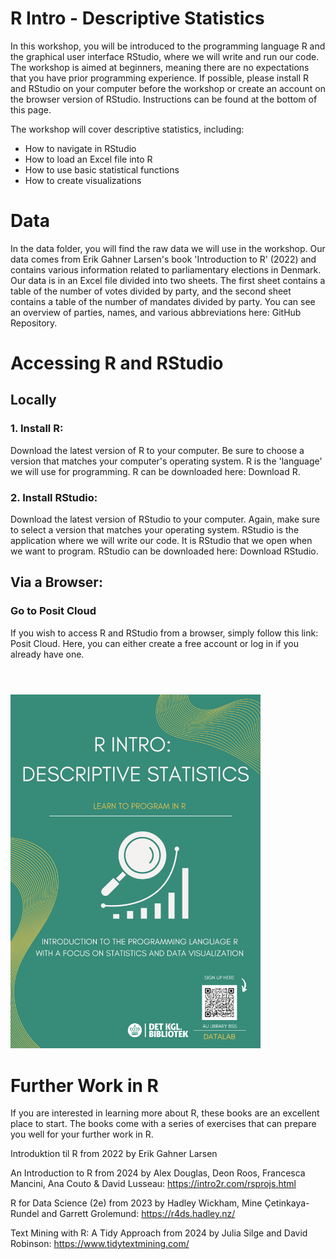 # R Intro - Descriptive Statistics
In this workshop, you will be introduced to the programming language R and the graphical user interface RStudio, where we will write and run our code. The workshop is aimed at beginners, meaning there are no expectations that you have prior programming experience. If possible, please install R and RStudio on your computer before the workshop or create an account on the browser version of RStudio. Instructions can be found at the bottom of this page.

The workshop will cover descriptive statistics, including:

- How to navigate in RStudio
- How to load an Excel file into R
- How to use basic statistical functions
- How to create visualizations

# Data
In the data folder, you will find the raw data we will use in the workshop. Our data comes from Erik Gahner Larsen's book 'Introduction to R' (2022) and contains various information related to parliamentary elections in Denmark. Our data is in an Excel file divided into two sheets. The first sheet contains a table of the number of votes divided by party, and the second sheet contains a table of the number of mandates divided by party. You can see an overview of parties, names, and various abbreviations here: GitHub Repository.

# Accessing R and RStudio
## Locally

### 1. Install R:
Download the latest version of R to your computer. Be sure to choose a version that matches your computer's operating system. R is the 'language' we will use for programming.
R can be downloaded here: Download R.

### 2. Install RStudio:
Download the latest version of RStudio to your computer. Again, make sure to select a version that matches your operating system. RStudio is the application where we will write our code. It is RStudio that we open when we want to program.
RStudio can be downloaded here: Download RStudio.

## Via a Browser:
### Go to Posit Cloud
If you wish to access R and RStudio from a browser, simply follow this link: Posit Cloud. Here, you can either create a free account or log in if you already have one.

# 
<br><img src="./StatistikIntro_en.png" width="400"/>

# Further Work in R
If you are interested in learning more about R, these books are an excellent place to start. The books come with a series of exercises that can prepare you well for your further work in R.

Introduktion til R from 2022 by Erik Gahner Larsen

An Introduction to R from 2024 by Alex Douglas, Deon Roos, Francesca Mancini, Ana Couto & David Lusseau: https://intro2r.com/rsprojs.html

R for Data Science (2e) from 2023 by Hadley Wickham, Mine Çetinkaya-Rundel and Garrett Grolemund: https://r4ds.hadley.nz/

Text Mining with R: A Tidy Approach from 2024 by Julia Silge and David Robinson: https://www.tidytextmining.com/
